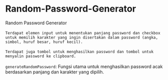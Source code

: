 # Random-Password-Generator
Random Password Generator
<br><br>
`Terdapat elemen input untuk menentukan panjang password dan checkbox untuk memilih karakter yang ingin disertakan dalam password (angka, simbol, huruf besar, huruf kecil).`
<br><br>
`Terdapat juga tombol untuk menghasilkan password dan tombol untuk menyalin password ke clipboard.`
<br><br>
`generateRandomPassword`: Fungsi utama untuk menghasilkan password acak berdasarkan panjang dan karakter yang dipilih.
<br>
